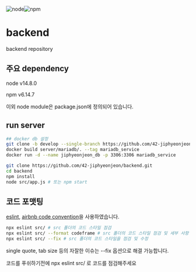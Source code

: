 ![node](https://img.shields.io/badge/node-v14.8.0-green)![npm](https://img.shields.io/badge/npm-v6.14.7-green)

# backend

backend repository

## 주요 dependency

node v14.8.0

npm v6.14.7

이외 node module은 package.json에 정의되어 있습니다.

## run server 

```bash
## docker db 설정 
git clone -b develop --single-branch https://github.com/42-jiphyeonjeon/server.git
docker build server/mariadb/. --tag mariadb_service
docker run -d --name jiphyeonjeon_db -p 3306:3306 mariadb_service

git clone https://github.com/42-jiphyeonjeon/backend.git
cd backend
npm install
node src/app.js # 또는 npm start
```

## 코드 포맷팅

[eslint](https://eslint.org/), [airbnb code convention](https://github.com/tipjs/javascript-style-guide)을 사용하였습니다.

``` bash 
npx eslint src/ # src 폴더의 코드 스타일 점검
npx eslint src/ --format codeframe # src 폴더의 코드 스타일 점검 및 세부 사항 출력
npx eslint src/ --fix # src 폴더의 코드 스타일을 점검 및 수정
```

single quote, tab size 등의 자잘한 이슈는 --fix 옵션으로 해결 가능합니다. 

코드를 푸쉬하기전에 npx eslint src/ 로 코드를 점검해주세요

